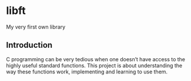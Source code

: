 # libft
My very first own library

## Introduction

C programming can be very tedious when one doesn’t have access to the highly useful
standard functions. This project is about understanding the way these functions work,
implementing and learning to use them.
